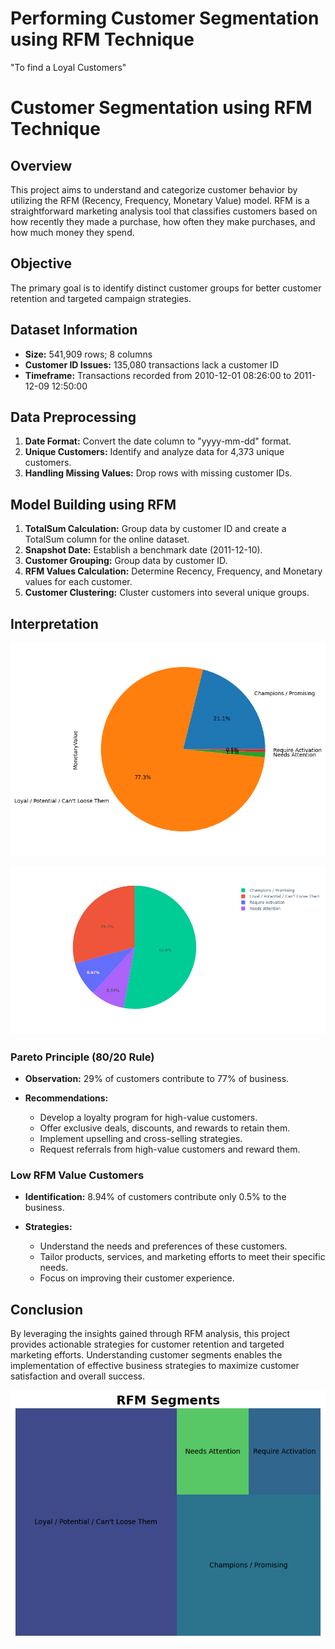 # Performing Customer Segmentation using RFM Technique
"To find a Loyal Customers"
# Customer Segmentation using RFM Technique

## Overview

This project aims to understand and categorize customer behavior by utilizing the RFM (Recency, Frequency, Monetary Value) model. RFM is a straightforward marketing analysis tool that classifies customers based on how recently they made a purchase, how often they make purchases, and how much money they spend.

## Objective

The primary goal is to identify distinct customer groups for better customer retention and targeted campaign strategies.

## Dataset Information

- **Size:** 541,909 rows; 8 columns
- **Customer ID Issues:** 135,080 transactions lack a customer ID
- **Timeframe:** Transactions recorded from 2010-12-01 08:26:00 to 2011-12-09 12:50:00

## Data Preprocessing

1. **Date Format:** Convert the date column to "yyyy-mm-dd" format.
2. **Unique Customers:** Identify and analyze data for 4,373 unique customers.
3. **Handling Missing Values:** Drop rows with missing customer IDs.

## Model Building using RFM

1. **TotalSum Calculation:** Group data by customer ID and create a TotalSum column for the online dataset.
2. **Snapshot Date:** Establish a benchmark date (2011-12-10).
3. **Customer Grouping:** Group data by customer ID.
4. **RFM Values Calculation:** Determine Recency, Frequency, and Monetary values for each customer.
5. **Customer Clustering:** Cluster customers into several unique groups.

## Interpretation

![Screenshot](image/Pie_Bisiness.png)

![Screenshot](image/newplot.png)


### Pareto Principle (80/20 Rule)

- **Observation:** 29% of customers contribute to 77% of business.
  
- **Recommendations:**
  - Develop a loyalty program for high-value customers.
  - Offer exclusive deals, discounts, and rewards to retain them.
  - Implement upselling and cross-selling strategies.
  - Request referrals from high-value customers and reward them.

### Low RFM Value Customers

- **Identification:** 8.94% of customers contribute only 0.5% to the business.

- **Strategies:**
  - Understand the needs and preferences of these customers.
  - Tailor products, services, and marketing efforts to meet their specific needs.
  - Focus on improving their customer experience.

## Conclusion

By leveraging the insights gained through RFM analysis, this project provides actionable strategies for customer retention and targeted marketing efforts. Understanding customer segments enables the implementation of effective business strategies to maximize customer satisfaction and overall success.

![Screenshot](image/download.png)

